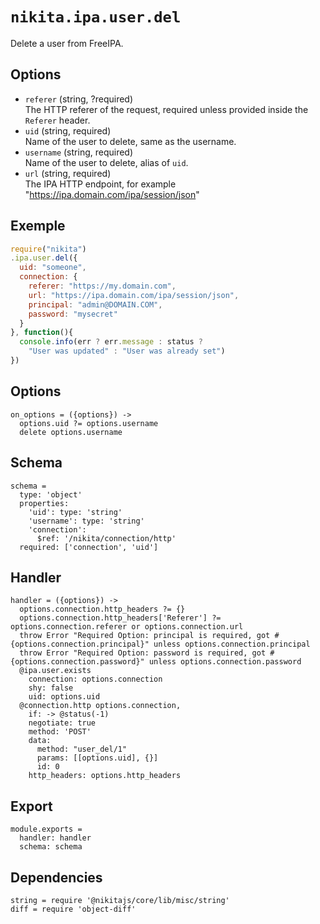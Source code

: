 
# `nikita.ipa.user.del`

Delete a user from FreeIPA.

## Options

* `referer` (string, ?required)   
  The HTTP referer of the request, required unless provided inside the `Referer`
  header.
* `uid` (string, required)   
  Name of the user to delete, same as the username.
* `username` (string, required)   
  Name of the user to delete, alias of `uid`.
* `url` (string, required)    
  The IPA HTTP endpoint, for example "https://ipa.domain.com/ipa/session/json"

## Exemple

```js
require("nikita")
.ipa.user.del({
  uid: "someone",
  connection: {
    referer: "https://my.domain.com",
    url: "https://ipa.domain.com/ipa/session/json",
    principal: "admin@DOMAIN.COM",
    password: "mysecret"
  }
}, function(){
  console.info(err ? err.message : status ?
    "User was updated" : "User was already set")
})
```

## Options

    on_options = ({options}) ->
      options.uid ?= options.username
      delete options.username

## Schema

    schema =
      type: 'object'
      properties:
        'uid': type: 'string'
        'username': type: 'string'
        'connection':
          $ref: '/nikita/connection/http'
      required: ['connection', 'uid']

## Handler

    handler = ({options}) ->
      options.connection.http_headers ?= {}
      options.connection.http_headers['Referer'] ?= options.connection.referer or options.connection.url
      throw Error "Required Option: principal is required, got #{options.connection.principal}" unless options.connection.principal
      throw Error "Required Option: password is required, got #{options.connection.password}" unless options.connection.password
      @ipa.user.exists
        connection: options.connection
        shy: false
        uid: options.uid
      @connection.http options.connection,
        if: -> @status(-1)
        negotiate: true
        method: 'POST'
        data:
          method: "user_del/1"
          params: [[options.uid], {}]
          id: 0
        http_headers: options.http_headers

## Export

    module.exports =
      handler: handler
      schema: schema

## Dependencies

    string = require '@nikitajs/core/lib/misc/string'
    diff = require 'object-diff'

